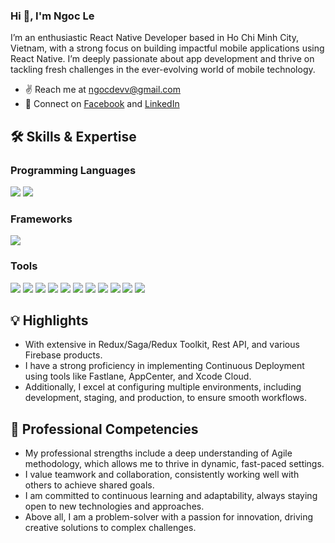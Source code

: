 ### Hi 👋, I'm Ngoc Le

I’m an enthusiastic React Native Developer based in Ho Chi Minh City, Vietnam, with a strong focus on building impactful mobile applications using React Native. I’m deeply passionate about app development and thrive on tackling fresh challenges in the ever-evolving world of mobile technology.
- ✌️ Reach me at [ngocdevv@gmail.com](mailto:ngocdevv@gmail.com)
- 💌 Connect on [Facebook](https://www.facebook.com/ngocdevv) and [LinkedIn](https://www.linkedin.com/in/ngocdevv/)

## 🛠️ Skills & Expertise
### Programming Languages
![](https://img.shields.io/badge/Javascript-informational?style=flat&logo=javascript&logoColor=000000&color=ffdf00)
![](https://img.shields.io/badge/Typescript-informational?style=flat&logo=typescript&logoColor=white&color=2e79c7)

### Frameworks
![](https://img.shields.io/badge/React_Native-informational?style=flat&logo=react&logoColor=25d9fd&color=262626)

### Tools
![](https://img.shields.io/badge/VSCode-informational?style=flat&logo=visualstudiocode&logoColor=white&color=0076c6)
![](https://img.shields.io/badge/Android_Studio-informational?style=flat&logo=androidstudio&logoColor=3ddc84&color=132e3d)
![](https://img.shields.io/badge/Xcode-informational?style=flat&logo=xcode&logoColor=white&color=176ee3)
![](https://img.shields.io/badge/Github-informational?style=flat&logo=github&logoColor=white&color=171515)
![](https://img.shields.io/badge/Bitbucket-informational?style=flat&logo=bitbucket&logoColor=white&color=156de7)
![](https://img.shields.io/badge/Git-informational?style=flat&logo=git&logoColor=white&color=f0502f)
![](https://img.shields.io/badge/Jira-informational?style=flat&logo=jira&logoColor=white&color=156de7)
![](https://img.shields.io/badge/Photoshop-informational?style=flat&logo=adobephotoshop&logoColor=011e36&color=31a8ff)
![](https://img.shields.io/badge/Illustrator-informational?style=flat&logo=adobeillustrator&logoColor=300000&color=ff9b00)
![](https://img.shields.io/badge/Figma-informational?style=flat&logo=figma&logoColor=white&color=2f3139)
![](https://img.shields.io/badge/Gitlab-informational?style=flat&logo=gitlab&logoColor=white&color=2f3139)

## 💡 Highlights
- With extensive in Redux/Saga/Redux Toolkit, Rest API, and various Firebase products.
- I have a strong proficiency in implementing Continuous Deployment using tools like Fastlane, AppCenter, and Xcode Cloud.
- Additionally, I excel at configuring multiple environments, including development, staging, and production, to ensure smooth workflows.

## 🌟 Professional Competencies
- My professional strengths include a deep understanding of Agile methodology, which allows me to thrive in dynamic, fast-paced settings. 
- I value teamwork and collaboration, consistently working well with others to achieve shared goals.
- I am committed to continuous learning and adaptability, always staying open to new technologies and approaches.
- Above all, I am a problem-solver with a passion for innovation, driving creative solutions to complex challenges.

<!---## 📈 Github Stats
<a href="https://github.com/s3079">
  <img align="center" style="margin:0.4rem" src="https://github-readme-stats.vercel.app/api?username=ngocdevv&show_icons=true&theme=dracula" alt="Ngocdevv GitHub Stats" />
</a>
-->

<!--END_SECTION:waka-->
